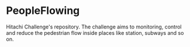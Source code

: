 # PeopleFlowing
Hitachi Challenge's repository. The challenge aims to monitoring, control and reduce the pedestrian flow inside places like station, subways and so on.
